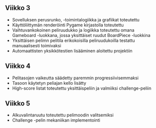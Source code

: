 ## Viikko 3

- Sovelluksen perusrunko, -toimintalogiikka ja grafiikat toteutettu
- Käyttöliittymän renderöinti Pygame kirjastolla toteutettu
- Vaihtuvankokoinen peliruudukko ja logiikka toteutettu omana Gameboard -luokkana, jossa yksittäiset ruudut BoardPiece -luokkina
- Yksittäisen pelimn pelitila erikokoisilla peliruudukoilla testattu manuaalisesti toimivaksi
- Automaattisten yksikkötestien lisääminen aloitettu projektiin

## Viikko 4

- Pelitasojen vaikeutta säädetty paremmin progressiivisemmaksi
- Tasoon käytetyn peliajan kello lisätty
- High-score listat toteutettu yksittäispeliin ja valmiiksi challenge-peliin

## Viikko 5

- Alkuvalintaruutu toteutettu pelimoodin valitsemiksi
- Challenge -pelin mekaniikan implementointi

